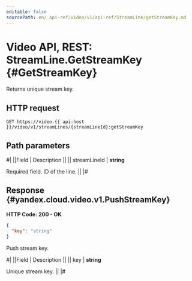 ```yaml
---
editable: false
sourcePath: en/_api-ref/video/v1/api-ref/StreamLine/getStreamKey.md
---
```


# Video API, REST: StreamLine.GetStreamKey {#GetStreamKey}

Returns unique stream key.

## HTTP request

```
GET https://video.{{ api-host }}/video/v1/streamLines/{streamLineId}:getStreamKey
```

## Path parameters

#|
||Field | Description ||
|| streamLineId | **string**

Required field. ID of the line. ||
|#

## Response {#yandex.cloud.video.v1.PushStreamKey}

**HTTP Code: 200 - OK**

```json
{
  "key": "string"
}
```

Push stream key.

#|
||Field | Description ||
|| key | **string**

Unique stream key. ||
|#